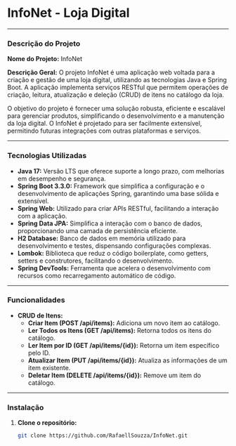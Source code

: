 # InfoNet - Loja Digital

---

### Descrição do Projeto

**Nome do Projeto:** InfoNet

**Descrição Geral:**
O projeto InfoNet é uma aplicação web voltada para a criação e gestão de uma loja digital, utilizando as tecnologias Java e Spring Boot. A aplicação implementa serviços RESTful que permitem operações de criação, leitura, atualização e deleção (CRUD) de itens no catálogo da loja.

O objetivo do projeto é fornecer uma solução robusta, eficiente e escalável para gerenciar produtos, simplificando o desenvolvimento e a manutenção da loja digital. O InfoNet é projetado para ser facilmente extensível, permitindo futuras integrações com outras plataformas e serviços.

---

### Tecnologias Utilizadas

- **Java 17:** Versão LTS que oferece suporte a longo prazo, com melhorias em desempenho e segurança.
- **Spring Boot 3.3.0:** Framework que simplifica a configuração e o desenvolvimento de aplicações Spring, garantindo uma base sólida e extensível.
- **Spring Web:** Utilizado para criar APIs RESTful, facilitando a interação com a aplicação.
- **Spring Data JPA:** Simplifica a interação com o banco de dados, proporcionando uma camada de persistência eficiente.
- **H2 Database:** Banco de dados em memória utilizado para desenvolvimento e testes, dispensando configurações complexas.
- **Lombok:** Biblioteca que reduz o código boilerplate, como getters, setters e construtores, facilitando o desenvolvimento.
- **Spring DevTools:** Ferramenta que acelera o desenvolvimento com recursos como recarregamento automático de código.

---

### Funcionalidades

- **CRUD de Itens:**
  - **Criar Item (POST /api/items):** Adiciona um novo item ao catálogo.
  - **Ler Todos os Itens (GET /api/items):** Retorna todos os itens do catálogo.
  - **Ler Item por ID (GET /api/items/{id}):** Retorna um item específico pelo ID.
  - **Atualizar Item (PUT /api/items/{id}):** Atualiza as informações de um item existente.
  - **Deletar Item (DELETE /api/items/{id}):** Remove um item do catálogo.

---

### Instalação

1. **Clone o repositório:**
   ```sh
   git clone https://github.com/RafaellSouzza/InfoNet.git
